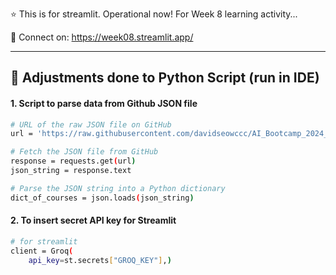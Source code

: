 ⭐ This is for streamlit. Operational now! For Week 8 learning activity...

💼 Connect on: https://week08.streamlit.app/ 

---

## 🔬 Adjustments done to Python Script (run in IDE)

#### 1. Script to parse data from Github JSON file 
```bash
# URL of the raw JSON file on GitHub
url = 'https://raw.githubusercontent.com/davidseowccc/AI_Bootcamp_2024_DS/main/week-07-david/data/courses-full.json'

# Fetch the JSON file from GitHub
response = requests.get(url)
json_string = response.text

# Parse the JSON string into a Python dictionary
dict_of_courses = json.loads(json_string)
```
#### 2. To insert secret API key for Streamlit
```bash
# for streamlit
client = Groq(
    api_key=st.secrets["GROQ_KEY"],)
```

